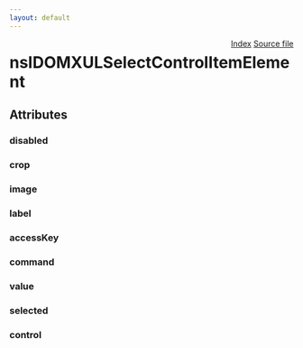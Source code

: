 ```yaml
---
layout: default
---
```

<div class='links' style='float:right'><a href="../index.html">Index</a>
<a href="http://dxr.mozilla.org/mozilla-central/source/dom/interfaces/xul/nsIDOMXULSelectCntrlItemEl.idl">Source file</a>
</div>

# nsIDOMXULSelectControlItemElement #

## Attributes ##

### disabled ###

### crop ###

### image ###

### label ###

### accessKey ###

### command ###

### value ###

### selected ###

### control ###
